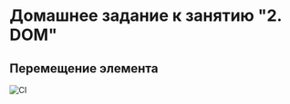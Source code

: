 # Домашнее задание к занятию "2. DOM"
## Перемещение элемента
![CI](https://github.com/irinarinch/dom1/actions/workflows/web.yml/badge.svg)